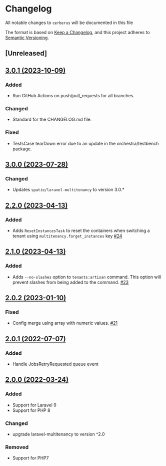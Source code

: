 # Changelog

All notable changes to `cerberus` will be documented in this file

The format is based on [Keep a Changelog](https://keepachangelog.com/en/1.1.0/),
and this project adheres to [Semantic Versioning](https://semver.org/spec/v2.0.0.html).

## [Unreleased]

## [3.0.1 (2023-10-09)](https://github.com/placetopay-org/cerberus/pull/27)

### Added

- Run GitHub Actions on push/pull_requests for all branches.

### Changed

- Standard for the CHANGELOG.md file.

### Fixed

- TestsCase tearDown error due to an update in the orchestra/testbench package.

## [3.0.0 (2023-07-28)](https://github.com/placetopay-org/cerberus/compare/2.2.0...3.0.0)

### Changed

- Updates `spatie/laravel-multitenancy` to version 3.0.* 

## [2.2.0 (2023-04-13)](https://github.com/placetopay-org/cerberus/compare/2.1.0...2.2.0)

### Added

- Adds `ResetInstancesTask` to reset the containers when switching a tenant using `multitenancy.forget_instances` key [#24](https://github.com/placetopay-org/cerberus/pull/24)

## [2.1.0 (2023-04-13)](https://github.com/placetopay-org/cerberus/compare/2.0.2...2.1.0)

### Added

- Adds `--no-slashes` option to `tenants:artisan` command. This option will prevent slashes from being added to the command. [#23](https://github.com/placetopay-org/cerberus/pull/23)

## [2.0.2 (2023-01-10)](https://github.com/placetopay-org/cerberus/compare/2.0.1...2.0.2)

### Fixed

- Config merge using array with numeric values. [#21](https://github.com/placetopay-org/cerberus/pull/21)

## [2.0.1 (2022-07-07)](https://github.com/placetopay-org/cerberus/compare/2.0.0...2.0.1)

### Added

- Handle JobsRetryRequested queue event

## [2.0.0 (2022-03-24)](https://github.com/placetopay-org/cerberus/compare/1.8.6...2.0.0)

### Added

- Support for Laravel 9
- Support for PHP 8

### Changed

- upgrade laravel-multitenancy to version ^2.0

### Removed

- Support for PHP7
